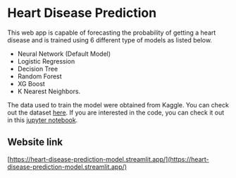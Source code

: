 # __Heart Disease Prediction__

This web app is capable of forecasting the probability of getting a heart disease and is trained using 6 different type of models as listed below. 
- Neural Network (Default Model)
- Logistic Regression
- Decision Tree
- Random Forest 
- XG Boost 
- K Nearest Neighbors.

The data used to train the model were obtained from Kaggle. You can check out the dataset [here](https://www.kaggle.com/datasets/rashikrahmanpritom/heart-attack-analysis-prediction-dataset).
If you are interested in the code, you can check it out in this [jupyter notebook](https://github.com/Melo04/heart-disease-prediction/blob/main/notebook.ipynb).

## Website link
[https://heart-disease-prediction-model.streamlit.app/](https://heart-disease-prediction-model.streamlit.app/)
